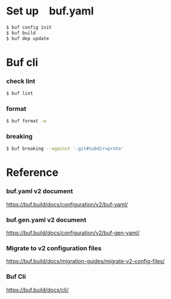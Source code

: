 
# Set up　buf.yaml
```sh
$ buf config init
$ buf build
$ buf dep update
```

# Buf cli

### check lint
```sh
$ buf lint
```

### format
```sh
$ buf format -w
```

### breaking
```sh
$ buf breaking --against '.git#subdir=proto'
```

# Reference
### buf.yaml v2 document
https://buf.build/docs/configuration/v2/buf-yaml/

### buf.gen.yaml v2 document
https://buf.build/docs/configuration/v2/buf-gen-yaml/

### Migrate to v2 configuration files
https://buf.build/docs/migration-guides/migrate-v2-config-files/

### Buf Cli
https://buf.build/docs/cli/


